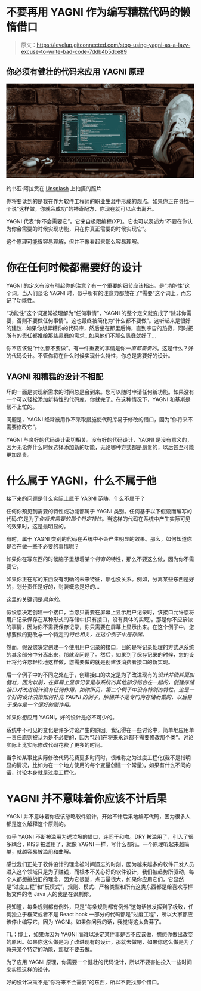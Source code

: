 # 不要再用 YAGNI 作为编写糟糕代码的懒惰借口

> 原文：<https://levelup.gitconnected.com/stop-using-yagni-as-a-lazy-excuse-to-write-bad-code-7ddb4b5dce89>

## 你必须有健壮的代码来应用 YAGNI 原理

![](img/ce717a1314a69116d9bd31fcc727445d.png)

约书亚·阿拉贡在 [Unsplash](https://unsplash.com?utm_source=medium&utm_medium=referral) 上拍摄的照片

你将要读到的是我在作为软件工程师的职业生涯中形成的观点。如果你正在寻找一个说“这样做，你就会成功”的神奇配方，你现在就可以点击离开。

YAGNI 代表“你不会需要它”。它来自极限编程(XP)。它也可以表述为“不要在你认为你会需要的时候实现功能，只在你真正需要的时候实现它”。

这个原理可能很容易理解，但并不像看起来那么容易理解。

# 你在任何时候都需要好的设计

YAGNI 的定义有没有引起你的注意？有一个重要的细节应该指出。是“功能性”这个词。当人们谈论 YAGNI 时，似乎所有的注意力都放在了“需要”这个词上，而忘记了功能性。

“功能性”这个词通常被理解为“任何事情”，YAGNI 的整个定义就变成了“除非你需要，否则不要做任何事情”。这也最终被简化为“什么都不要做”。这听起来是很好的建议…如果你想弄糟你的代码库，然后坐在那里后悔，直到宇宙的热寂，同时把所有的责任都推给那些愚蠢的需求…如果他们不那么愚蠢就好了…

你不应该说“什么都不要做”。有一件重要的事情是你*一直都需要的*。这是什么？好的代码设计。不管你将在什么时候实现什么特性，你总是需要好的设计。

## YAGNI 和糟糕的设计不相配

坏的一面是实现新需求的时间总是会到来。您可以随时申请任何新功能。如果没有一个可以轻松添加新特性的代码库，你就完了。在这种情况下，YAGNI 和基斯是帮不上忙的。

问题是，YAGNI 经常被用作不采取措施使代码库易于修改的借口，因为“你将来不需要修改它”。

YAGNI 与良好的代码设计密切相关。没有好的代码设计，YAGNI 是没有意义的，因为无论你什么时候选择添加新的功能，无论哪种方式都是昂贵的，以后甚至可能更加昂贵。

# 什么属于 YAGNI，什么不属于他

接下来的问题是什么实际上属于 YAGNI 范畴，什么不属于？

任何你预见到需要的特性或功能都属于 YAGNI 类别。任何基于以下假设而编写的代码:它是为了*你将来需要的那个特定特性*。当这样的代码在系统中产生实际可见的效果时，这是最明显的。

有时，属于 YAGNI 类别的代码在系统中不会产生明显的效果。那么，如何知道你是否在做一些不必要的事情呢？

如果你在写东西的时候脑子里想着某个*特有的*特性，那么不要这么做，因为你不需要它。

如果你正在写的东西没有明确的未来特征，那也没关系。例如，分离某些东西是好的，划分责任是好的，封装概念是好的…

这里的关键词是*具体的*。

假设您决定创建一个接口，当您只需要在屏幕上显示用户记录时，该接口允许您将用户记录保存在某种形式的存储中(只有接口，没有具体的实现)。那是你不应该做的事情，因为你不需要保存记录，你只需要在屏幕上显示出来。在这个例子中，您想要做的更改与一个特定的*特性相关，在这个例子中是存储。*

然而，假设您决定创建一个使用用户记录的接口，目的是将记录处理的方式从系统的其余部分中分离出来，那就没问题了。然后，如果到了保存记录的时候，您的设计将允许您轻松地这样做，您需要做的就是创建该消费者接口的新实现。

后一个例子中的不同之处在于，创建接口的决定是为了改进现有的*设计并使其更加健壮，因为以前，在屏幕上显示记录是与系统的其他部分结合在一起的，创建存储接口对改进设计没有任何作用。如你所见，第二个例子中没有特别的特性。这是一个好的设计决策如何补充 YAGNI 的例子，解耦并不是专门为存储而做的，以后易于保存是一个很好的副作用。*

如果你想应用 YAGNI，好的设计是必不可少的。

系统中不可见的变化是许多讨论产生的原因。我记得在一些讨论中，简单地应用单一责任原则被认为是不必要的，因为“我们在将来永远都不需要修改那个类”。讨论实际上比实际修改代码花费了更多的时间。

当争论某事比实际修改代码花费更多时间时，很难称之为过度工程化(我不是指明显的情况，比如为在一个地方使用的每个变量创建一个常量)，如果有什么不同的话，讨论本身就是过度工程化。

# YAGNI 并不意味着你应该不计后果

YAGNI 并不意味着你应该忽略软件设计，开始不计后果地编写代码，因为很多人都是这么解释这个原则的。

似乎 YAGNI 不断被滥用为送垃圾的借口，连同干和吻。DRY 被滥用了，引入了很多耦合，KISS 被滥用了，就像 YAGNI 一样，写什么都行。一个原理听起来越简单，就越容易被滥用和曲解。

感觉我们正处于软件设计的理念被时间遗忘的时刻，因为越来越多的软件开发人员进入这个领域只是为了赚钱，而根本不关心好的软件设计，我们被趋势所驱动，每个人都想挑战旧的理念，因为它很酷，点击量很大，如果你应用它们，它显然是“过度工程”和“反模式”，规则、模式、严格类型和所有这类东西都是给喜欢写样板文件的老 Java 人的我是在讽刺你。

我知道，每条规则都有例外，只是“每条规则都有例外”这句话被发挥到了极致，任何独立于框架或者不是 React hook 一部分的代码都是“过度工程”，所以大家都应该停止编写它，因为 YAGNI。如果你问我的话，我觉得这太鲁莽了。

TL；博士，如果你因为 YAGNI 而难以决定某件事是否不应该做，想想你做出改变的原因。如果你这么做是为了改进现有的设计，那就去做吧，如果你这么做是为了将来某个特定的功能，那就不要去做。

为了应用 YAGNI 原理，你需要一个健壮的代码设计，所以不要害怕投入一些时间来实现这样的设计。

好的设计决策不是“你将来不会需要”的东西，所以不要找那个借口。